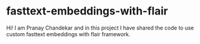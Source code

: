 # fasttext-embeddings-with-flair
Hi! I am Pranay Chandekar and in this project I have shared the code to use custom fasttext embeddings with flair framework. 
